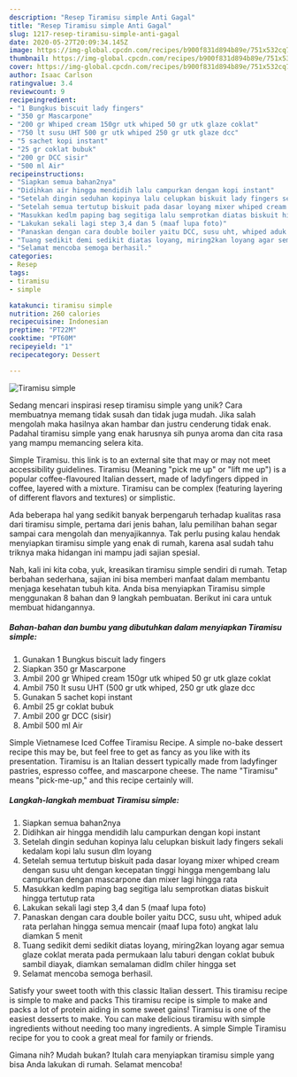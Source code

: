 ```yaml
---
description: "Resep Tiramisu simple Anti Gagal"
title: "Resep Tiramisu simple Anti Gagal"
slug: 1217-resep-tiramisu-simple-anti-gagal
date: 2020-05-27T20:09:34.145Z
image: https://img-global.cpcdn.com/recipes/b900f831d894b89e/751x532cq70/tiramisu-simple-foto-resep-utama.jpg
thumbnail: https://img-global.cpcdn.com/recipes/b900f831d894b89e/751x532cq70/tiramisu-simple-foto-resep-utama.jpg
cover: https://img-global.cpcdn.com/recipes/b900f831d894b89e/751x532cq70/tiramisu-simple-foto-resep-utama.jpg
author: Isaac Carlson
ratingvalue: 3.4
reviewcount: 9
recipeingredient:
- "1 Bungkus biscuit lady fingers"
- "350 gr Mascarpone"
- "200 gr Whiped cream 150gr utk whiped 50 gr utk glaze coklat"
- "750 lt susu UHT 500 gr utk whiped 250 gr utk glaze dcc"
- "5 sachet kopi instant"
- "25 gr coklat bubuk"
- "200 gr DCC sisir"
- "500 ml Air"
recipeinstructions:
- "Siapkan semua bahan2nya"
- "Didihkan air hingga mendidih lalu campurkan dengan kopi instant"
- "Setelah dingin seduhan kopinya lalu celupkan biskuit lady fingers sekali kedalam kopi lalu susun dlm loyang"
- "Setelah semua tertutup biskuit pada dasar loyang mixer whiped cream dengan susu uht dengan kecepatan tinggi hingga mengembang lalu campurkan dengan mascarpone dan mixer lagi hingga rata"
- "Masukkan kedlm paping bag segitiga lalu semprotkan diatas biskuit hingga tertutup rata"
- "Lakukan sekali lagi step 3,4 dan 5 (maaf lupa foto)"
- "Panaskan dengan cara double boiler yaitu DCC, susu uht, whiped aduk rata perlahan hingga semua mencair (maaf lupa foto) angkat lalu diamkan 5 menit"
- "Tuang sedikit demi sedikit diatas loyang, miring2kan loyang agar semua glaze coklat merata pada permukaan lalu taburi dengan coklat bubuk sambil diayak, diamkan semalaman didlm chiler hingga set"
- "Selamat mencoba semoga berhasil."
categories:
- Resep
tags:
- tiramisu
- simple

katakunci: tiramisu simple 
nutrition: 260 calories
recipecuisine: Indonesian
preptime: "PT22M"
cooktime: "PT60M"
recipeyield: "1"
recipecategory: Dessert

---
```



![Tiramisu simple](https://img-global.cpcdn.com/recipes/b900f831d894b89e/751x532cq70/tiramisu-simple-foto-resep-utama.jpg)

Sedang mencari inspirasi resep tiramisu simple yang unik? Cara membuatnya memang tidak susah dan tidak juga mudah. Jika salah mengolah maka hasilnya akan hambar dan justru cenderung tidak enak. Padahal tiramisu simple yang enak harusnya sih punya aroma dan cita rasa yang mampu memancing selera kita.

Simple Tiramisu. this link is to an external site that may or may not meet accessibility guidelines. Tiramisu (Meaning &#34;pick me up&#34; or &#34;lift me up&#34;) is a popular coffee-flavoured Italian dessert, made of ladyfingers dipped in coffee, layered with a mixture. Tiramisu can be complex (featuring layering of different flavors and textures) or simplistic.

Ada beberapa hal yang sedikit banyak berpengaruh terhadap kualitas rasa dari tiramisu simple, pertama dari jenis bahan, lalu pemilihan bahan segar sampai cara mengolah dan menyajikannya. Tak perlu pusing kalau hendak menyiapkan tiramisu simple yang enak di rumah, karena asal sudah tahu triknya maka hidangan ini mampu jadi sajian spesial.


Nah, kali ini kita coba, yuk, kreasikan tiramisu simple sendiri di rumah. Tetap berbahan sederhana, sajian ini bisa memberi manfaat dalam membantu menjaga kesehatan tubuh kita. Anda bisa menyiapkan Tiramisu simple menggunakan 8 bahan dan 9 langkah pembuatan. Berikut ini cara untuk membuat hidangannya.

<!--inarticleads1-->

##### Bahan-bahan dan bumbu yang dibutuhkan dalam menyiapkan Tiramisu simple:

1. Gunakan 1 Bungkus biscuit lady fingers
1. Siapkan 350 gr Mascarpone
1. Ambil 200 gr Whiped cream 150gr utk whiped 50 gr utk glaze coklat
1. Ambil 750 lt susu UHT (500 gr utk whiped, 250 gr utk glaze dcc
1. Gunakan 5 sachet kopi instant
1. Ambil 25 gr coklat bubuk
1. Ambil 200 gr DCC (sisir)
1. Ambil 500 ml Air


Simple Vietnamese Iced Coffee Tiramisu Recipe. A simple no-bake dessert recipe this may be, but feel free to get as fancy as you like with its presentation. Tiramisu is an Italian dessert typically made from ladyfinger pastries, espresso coffee, and mascarpone cheese. The name &#34;Tiramisu&#34; means &#34;pick-me-up,&#34; and this recipe certainly will. 

<!--inarticleads2-->

##### Langkah-langkah membuat Tiramisu simple:

1. Siapkan semua bahan2nya
1. Didihkan air hingga mendidih lalu campurkan dengan kopi instant
1. Setelah dingin seduhan kopinya lalu celupkan biskuit lady fingers sekali kedalam kopi lalu susun dlm loyang
1. Setelah semua tertutup biskuit pada dasar loyang mixer whiped cream dengan susu uht dengan kecepatan tinggi hingga mengembang lalu campurkan dengan mascarpone dan mixer lagi hingga rata
1. Masukkan kedlm paping bag segitiga lalu semprotkan diatas biskuit hingga tertutup rata
1. Lakukan sekali lagi step 3,4 dan 5 (maaf lupa foto)
1. Panaskan dengan cara double boiler yaitu DCC, susu uht, whiped aduk rata perlahan hingga semua mencair (maaf lupa foto) angkat lalu diamkan 5 menit
1. Tuang sedikit demi sedikit diatas loyang, miring2kan loyang agar semua glaze coklat merata pada permukaan lalu taburi dengan coklat bubuk sambil diayak, diamkan semalaman didlm chiler hingga set
1. Selamat mencoba semoga berhasil.


Satisfy your sweet tooth with this classic Italian dessert. This tiramisu recipe is simple to make and packs This tiramisu recipe is simple to make and packs a lot of protein aiding in some sweet gains! Tiramisu is one of the easiest desserts to make. You can make delicious tiramisu with simple ingredients without needing too many ingredients. A simple Simple Tiramisu recipe for you to cook a great meal for family or friends. 

Gimana nih? Mudah bukan? Itulah cara menyiapkan tiramisu simple yang bisa Anda lakukan di rumah. Selamat mencoba!
